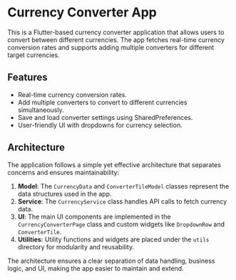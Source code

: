 # Currency Converter App

This is a Flutter-based currency converter application that allows users to convert between different currencies. The app fetches real-time currency conversion rates and supports adding multiple converters for different target currencies.

## Features

- Real-time currency conversion rates.
- Add multiple converters to convert to different currencies simultaneously.
- Save and load converter settings using SharedPreferences.
- User-friendly UI with dropdowns for currency selection.

## Architecture

The application follows a simple yet effective architecture that separates concerns and ensures maintainability:

1. **Model**: The `CurrencyData` and `ConverterTileModel` classes represent the data structures used in the app.
2. **Service**: The `CurrencyService` class handles API calls to fetch currency data.
3. **UI**: The main UI components are implemented in the `CurrencyConverterPage` class and custom widgets like `DropdownRow` and `ConverterTile`.
4. **Utilities**: Utility functions and widgets are placed under the `utils` directory for modularity and reusability.

The architecture ensures a clear separation of data handling, business logic, and UI, making the app easier to maintain and extend.
